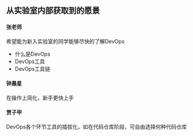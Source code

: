 ## 从实验室内部获取到的愿景

#### 张老师

希望能为新入实验室的同学能够尽快的了解DevOps
- 什么是DevOps
- DevOps工具
- DevOps工具链

#### 钟晨星

在操作上简化，新手更快上手

#### 贾子甲

DevOps各个环节工具的插拔化，如在代码仓库阶段，可自由选择何种代码仓库